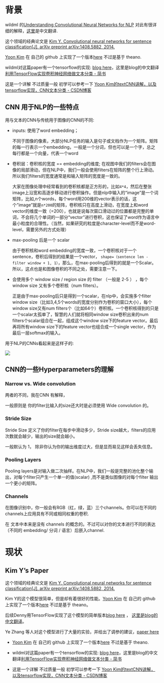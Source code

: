 # 背景

wildml 的[Understanding Convolutional Neural Networks for NLP](http://www.wildml.com/2015/11/understanding-convolutional-neural-networks-for-nlp/) 对此有很详细的解释，[这里](https://blog.csdn.net/liuyuemaicha/article/details/53728242)是中文翻译.

这个领域的经典论文是 [Kim Y. Convolutional neural networks for sentence classification\[J\]. arXiv preprint arXiv:1408.5882, 2014.](https://arxiv.org/abs/1408.5882)

[Yoon Kim](http://www.people.fas.harvard.edu/~yoonkim/)  在 自己的 github 上实现了一个版本[here](https://github.com/yoonkim/CNN_sentence) 不过是基于 theano.

wildml对这篇paper有一个tensorflow的实现: [blog here](http://www.wildml.com/2015/12/implementing-a-cnn-for-text-classification-in-tensorflow/)，这里是blog的中文翻译[利用TensorFlow实现卷积神经网络做文本分类 - 简书](https://www.jianshu.com/p/ed3eac3dcb39)

这是一个详解 不过质量一般 初学可以参考一下 [Yoon Kim的textCNN讲解，以及tensorflow实现，CNN文本分类 - CSDN博客](https://blog.csdn.net/accumulate_zhang/article/details/78504637)

## CNN 用于NLP的一些特点




用与文本的CNN与传统用于图像的CNN的不同:

* inputs: 使用了word embedding；

  不同于图像的像素，大部分NLP任务的输入是句子或文档作为一个矩阵。矩阵的每一行表示一个embedding，一般是一个分词，但也可以是一个字，总之每行都是一个向量，代表一个word

* 卷积层：卷积核的宽度 == embedding的维度; 在视图中我们的filters会在图像的局部滑动，但在NLP中，我们一般会使用filters在矩阵的整个行上滑动。所以我们filters的宽度通常是和输入矩阵的宽度是一致的。

  大家在图像处理中经常看到的卷积核都是正方形的，比如`4*4`，然后在整张image上沿宽和高逐步移动进行卷积操作。但是nlp中输入的“image”是一个词矩阵，比如,n个words，每个word用200维的vector表示的话，这个”image”就是`n*200`的矩阵，卷积核只在高度上滑动，在宽度上和word vector的维度一致（=200），也就是说每次窗口滑动过的位置都是完整的单词，不会将几个单词的一部分“vector”进行卷积，这也保证了word作为语言中最小粒度的合理性。（当然，如果研究的粒度是character-level而不是word-level，需要另外的方式处理）

* max-pooling 后是一个 scalar

  由于卷积核和word embedding的宽度一致，一个卷积核对于一个sentence，卷积后得到的结果是一个vector， `shape=（sentence len - filter window + 1, 1）`，那么，在max-pooling后得到的就是一个Scalar。所以，这点也是和图像卷积的不同之处，需要注意一下。

* 会使用多个 window size / region size 的 filter （一般是 2-5 ） ，每个 window size 又有多个卷积核（num filters）。

  正是由于max-pooling后只是得到一个scalar，在nlp中，会实施多个filter window size（比如3,4,5个words的宽度分别作为卷积的窗口大小），每个window size又有num filters个（比如64个）卷积核。一个卷积核得到的只是一个scalar太孤单了，智慧的人们就将相同window size卷积出来的num filters个scalar组合在一起，组成这个window size下的feature vector。最后再将所有window size下的feature vector也组合成一个single vector，作为最后一层softmax的输入。

用于NLP的CNNs看起来是这样子的:

![](http://7xiuu0.com1.z0.glb.clouddn.com/18-4-10/7965563.jpg)

## CNN的一些Hyperparameters的理解

### Narrow vs. Wide convolution

两者的不同，我在CNN 有解释，

一般原则是 你的filter比输入的size还大时是必须使用 Wide convolution 的。

### Stride Size
Stride Size  定义了你的filter在每步中滑动多少，Stride size越大，filters的应用次数就会越少，输出的size就会越小。

一般默认为 1， 除非你认为你的输出维度过大，但是显而易见这样会丢失信息。

### Pooling Layers

Pooling layers是对输入做二次抽样。在NLP中，我们一般是完整的池化整个输出，对每个filter只产生一个单一的值(scalar) ,而不是类似图像的对每个filter 输出一个更小的矩阵。

### Channels

在图像识别中，你一般会有RGB（红，绿，蓝）三个channels。你可以在不同的channels上应用具有不同或相同权重的卷积.

在 文本中本来是没有 channels 的概念的。不过可以对你的文本进行不同的表达（不同的 embedding/ 分词 / 语言）后嵌入channel.


# 现状

##  Kim Y’s Paper

这个领域的经典论文是 [Kim Y. Convolutional neural networks for sentence classification\[J\]. arXiv preprint arXiv:1408.5882, 2014.](https://arxiv.org/abs/1408.5882)


Kim Y的这个模型很简单，但是却有着很好的性能。[Yoon Kim](http://www.people.fas.harvard.edu/~yoonkim/) 在 自己的 github 上实现了一个版本[here](https://github.com/yoonkim/CNN_sentence) 不过是基于 theano。

后续Denny用TensorFlow实现了这个模型的简单版本[blog here](http://www.wildml.com/2015/12/implementing-a-cnn-for-text-classification-in-tensorflow/) ， [这里是blog的中文翻译](https://www.jianshu.com/p/ed3eac3dcb39)。


Ye Zhang 等人对这个模型进行了大量的实验，并给出了调参的建议，[paper here ](https://arxiv.org/abs/1510.03820)


- [Yoon Kim](http://www.people.fas.harvard.edu/~yoonkim/) 在 自己的 github 上实现了一个版本[here](https://github.com/yoonkim/CNN_sentence) 不过是基于 theano.

- wildml对这篇paper有一个tensorflow的实现: [blog here](http://www.wildml.com/2015/12/implementing-a-cnn-for-text-classification-in-tensorflow/)，这里是blog的中文翻译[利用TensorFlow实现卷积神经网络做文本分类 - 简书](https://www.jianshu.com/p/ed3eac3dcb39)

- 这是一个详解 不过质量一般 初学可以参考一下 [Yoon Kim的textCNN讲解，以及tensorflow实现，CNN文本分类 - CSDN博客](https://blog.csdn.net/accumulate_zhang/article/details/78504637)




